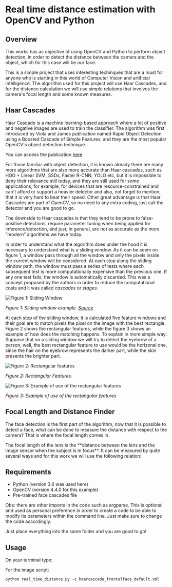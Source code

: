 # Real time distance estimation with OpenCV and Python

## Overview

<p>
  This works has as objective of using OpenCV and Python to perform object detection, in order to detect the distance between the camera and the object, which for this case will be our face.
  
</p>


<p>
  This is a simple project that uses interesting techinques that are a must for anyone who is starting in this world of Computer Vision and artificial intelligence.
  The algorithm used for this project will use Haar Cascades, and for the distance calculation we will use simple relations that involves the camera's focal length and some known measures.
</p>

## Haar Cascades


<p>
  Haar Cascade is a machine learning-based approach where a lot of positive and negative images are used to train the classifier. The algorithm was first introduced by Viola and James
  publication named Rapid Object Detection using a Boosted Cascade of Simple Features, and they are the most popular OpenCV's object detection technique. 
</p>

You can access the publication [here](https://www.cs.cmu.edu/~efros/courses/LBMV07/Papers/viola-cvpr-01.pdf)

<p>
  For those familiar with object detection, it is known already there are many more algorithms that are also more accurate than Haar cascades, such as HOG + Linear SVM, SSDs, Faster R-CNN, YOLO etc, 
  but it is impossible to deny their relevance still today, and they are still used for some applications, for example, for devices that are resource-constrained and can't afford or support a heavier detector and also, not forget to mention,
  that it is very hard to beat their speed. Other great advantage is that Haar Cascades are part of OpenCV, so no need to any extra coding, just call the detector and you are good to go.

The downside to Haar cascades is that they tend to be prone to false-positive detections, require parameter tuning when being applied for inference/detection, and just, in general, are not as accurate as the more “modern” algorithms we have today.
</p>

<p>
  In order to understand what the algorithm does under the hood it is necessary to understand what is a sliding window. As it can be seem on figure 1, a window pass through all the window
  and only the pixels inside the current window will be considered. At each stop along the sliding window path, the window must pass a series of tests where each subsequent test is more computationally expensive than the previous one. 
  If any one test fails, the window is automatically discarded. This was a concept proposed by the authors in order to reduce the computational costs and it was called <em>cascades</em> or <em>stages</em>.
</p>

![Figure 1: Sliding Window](https://user-images.githubusercontent.com/37183299/142020605-84ccce21-3852-4f12-87a2-a9ea95bfbb40.gif)


*Figure 1: Sliding window example. [Source](https://www.pyimagesearch.com/2021/04/12/opencv-haar-cascades/)*


<p>
  At each stop of the sliding window, it is calculated five feature windows and their goal are to match pixels the pixel on the image with the best rectangle. Figure 2 shows the rectangular features, while the figure 3 shows
  an example of how does the matching happens. To explain in more simple way: Suppose that on a sliding window we will try to detect the eyebrow of a person, well, the best rectangular feature to use would be the horizonal one, since the hair on the eyebrow 
  represents the darker part, while the skin presents the brighter part.
</p>

![Figure 2: Rectangular features](https://user-images.githubusercontent.com/37183299/142021625-e64237b3-8a76-49d6-b198-8ad621d323f6.png)

*Figure 2: Rectangular Features.*

![Figure 3: Example of use of the rectangular features](https://user-images.githubusercontent.com/37183299/142022711-adb8fd31-999f-4f10-9eca-6ebba3602061.png)

*Figure 3: Example of use of the rectangular features*

## Focal Length and Distance Finder

<p>
  The face detection is the first part of the algorithm, now that it is possible to detect a face, what can be done to measure the distance with respect to the camera?
  That is where the focal length comes in. 
</p>

<p>
  The focal length of the lens is the **distance between the lens and the image sensor when the subject is in focus**. It can be measured by quite several ways and for this work
  we will use the following relation:
</p>

## Requirements

* Python (version 3.6 was used here)
* OpenCV (version 4.4.0 for this example)
* Pre-trained face cascades file

Obs: there are other imports in the code such as argparse. This is optional and used as personal preference in order to create a code to be able to modify its parameters within the command line.
Just make sure to change the code accordingly. 

Just place everything into the same folder and you are good to go!


## Usage
On your terminal type: <br>

For the image script:

```
python real_time_distance.py -c haarcascade_frontalface_default.xml
```
